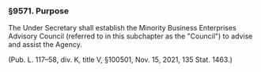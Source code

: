 ### §9571. Purpose ###

The Under Secretary shall establish the Minority Business Enterprises Advisory Council (referred to in this subchapter as the "Council") to advise and assist the Agency.

(Pub. L. 117–58, div. K, title V, §100501, Nov. 15, 2021, 135 Stat. 1463.)